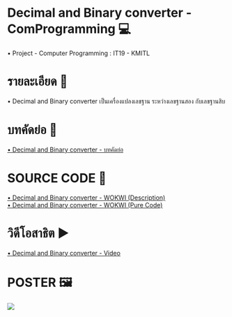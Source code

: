 # Decimal and Binary converter - ComProgramming 💻
  <p>• Project - Computer Programming : IT19 - KMITL </p>
  
# รายละเอียด 📝
  <p>• Decimal and Binary converter เป็นเครื่องแปลงเลขฐาน ระหว่างเลขฐานสอง กับเลขฐานสิบ</p>
  
# บทคัดย่อ 📃
<a href="https://docs.google.com/document/d/1psi_g5IumTZkaemy0grW-TBoPLYO9P1CcTVDU8vy8ls/edit" target="_blank">
    • Decimal and Binary converter - บทคัดย่อ
</a>

# SOURCE CODE 📌 

<a href="https://wokwi.com/projects/330524604998091346" target="_blank">
   <u> • Decimal and Binary converter - WOKWI (Description)</u>
</a>
 
<br>

<a href="https://wokwi.com/projects/331467577799737939" target="_blank">
    <u>• Decimal and Binary converter - WOKWI (Pure Code)</u>
</a>
  
# วิดีโอสาธิต ▶
<a href="https://www.youtube.com/watch?v=9GtXYio5GWA" target="_blank">
    <u>• Decimal and Binary converter - Video</u>
</a>

# POSTER 🖼
<img src="https://cdn.discordapp.com/attachments/962560411222306816/974705258729177148/Poster-final.jpg">
